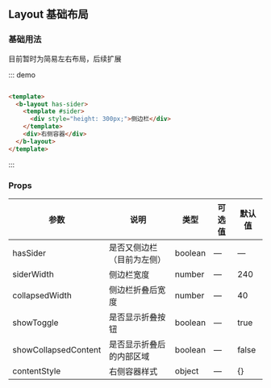## Layout 基础布局

### 基础用法

目前暂时为简易左右布局，后续扩展

::: demo

```html

<template>
  <b-layout has-sider>
    <template #sider>
      <div style="height: 300px;">侧边栏</div>
    </template>
    <div>右侧容器</div>
  </b-layout>
</template>
```

:::


### Props


| 参数      | 说明    | 类型      | 可选值       | 默认值   |
|---------- |-------- |---------- |-------------  |-------- |
| hasSider   | 是否又侧边栏（目前为左侧）   | boolean  |  —   |   —   |
| siderWidth   | 侧边栏宽度   | number  |   —  |  240  |
| collapsedWidth    | 侧边栏折叠后宽度 | number  |  —   |  40 |
| showToggle    | 是否显示折叠按钮 | boolean  |  — | true  |
| showCollapsedContent    | 是否显示折叠后的内部区域 | boolean  |   — | false  |
| contentStyle    | 右侧容器样式 | object  |   — | {}  |